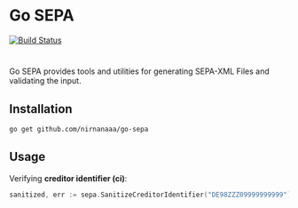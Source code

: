 # Go SEPA

[![Build Status](https://travis-ci.org/nirnanaaa/go-sepa.svg?branch=master)](https://travis-ci.org/nirnanaaa/go-sepa)

#

Go SEPA provides tools and utilities for generating SEPA-XML Files and validating
the input.


## Installation

```bash
go get github.com/nirnanaaa/go-sepa
```

## Usage

Verifying **creditor identifier (ci)**:

```go
sanitized, err := sepa.SanitizeCreditorIdentifier("DE98ZZZ09999999999")
```
